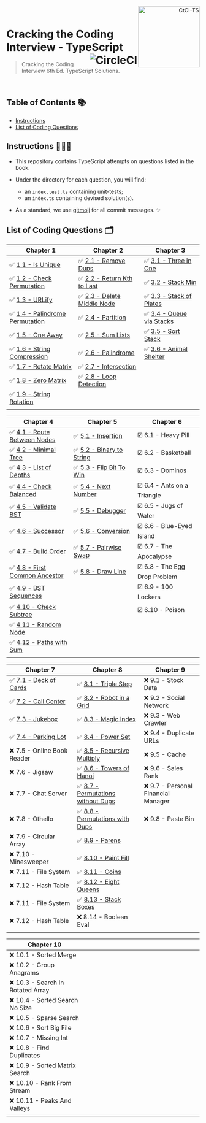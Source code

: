 <p align="right">
  <a href="https://www.amazon.co.uk/Cracking-Coding-Interview-6th-Programming/dp/0984782850">
    <img alt="CtCI-TS" title="CtCI-TS" src="https://images-na.ssl-images-amazon.com/images/I/51l5XzLln%2BL._SX348_BO1,204,203,200_.jpg" align="right" width="160" />
  </a>
  <br />
</p>

<h1>
  Cracking the Coding Interview - TypeScript
  <a href="https://circleci.com/gh/Braden1996/Cracking-the-Coding-Interview-TypeScript">
    <img alt="CircleCI" title="Cracking-the-Coding-Interview-TypeScript" src="https://img.shields.io/circleci/token/f20ee3721cd18cf083b7a981f74d71a5d2804c31/project/github/Braden1996/Cracking-the-Coding-Interview-TypeScript/master.svg?style=for-the-badge&logo=circleci&logoColor=f8f8f2&colorA=1C2431" align="right" />
  </a>
</h1>

> Cracking the Coding Interview 6th Ed. TypeScript Solutions.

<br />

## Table of Contents 📚

- [Instructions](#instructions-)
- [List of Coding Questions](#list-of-coding-questions-)

## Instructions 👨🏼‍💻

- This repository contains TypeScript attempts on questions listed in the book.

- Under the directory for each question, you will find:

  - an `index.test.ts` containing unit-tests;
  - an `index.ts` containing devised solution(s).

- As a standard, we use [gitmoji](https://gitmoji.carloscuesta.me/) for all commit messages. ✨

## List of Coding Questions 🗂

| Chapter 1                                                                                      | Chapter 2                                                                        | Chapter 3                                                                         |
| ---------------------------------------------------------------------------------------------- | -------------------------------------------------------------------------------- | --------------------------------------------------------------------------------- |
| ✅ [1.1 - Is Unique](src/chapter01_arrays-and-strings/1.1_is-unique)                           | ✅ [2.1 - Remove Dups](src/chapter02_linked-lists/2.1_remove-dups)               | ✅ [3.1 - Three in One](src/chapter03_stacks-and-queues/3.1_three-in-one)         |
| ✅ [1.2 - Check Permutation](src/chapter01_arrays-and-strings/1.2_check-permutation)           | ✅ [2.2 - Return Kth to Last](src/chapter02_linked-lists/2.2_return-kth-to-last) | ✅ [3.2 - Stack Min](src/chapter03_stacks-and-queues/3.2_stack-min)               |
| ✅ [1.3 - URLify](src/chapter01_arrays-and-strings/1.3_urlify)                                 | ✅ [2.3 - Delete Middle Node](src/chapter02_linked-lists/2.3_delete-middle-node) | ✅ [3.3 - Stack of Plates](src/chapter03_stacks-and-queues/3.3_stack-of-plates)   |
| ✅ [1.4 - Palindrome Permutation](src/chapter01_arrays-and-strings/1.4_palindrome_permutation) | ✅ [2.4 - Partition](src/chapter02_linked-lists/2.4_partition)                   | ✅ [3.4 - Queue via Stacks](src/chapter03_stacks-and-queues/3.4_queue-via-stacks) |
| ✅ [1.5 - One Away](src/chapter01_arrays-and-strings/1.5_one-away)                             | ✅ [2.5 - Sum Lists](src/chapter02_linked-lists/2.5_sum-lists)                   | ✅ [3.5 - Sort Stack](src/chapter03_stacks-and-queues/3.5_sort-stacks)            |
| ✅ [1.6 - String Compression](src/chapter01_arrays-and-strings/1.6_string-compression)         | ✅ [2.6 - Palindrome](src/chapter02_linked-lists/2.5_is-palindrome)              | ✅ [3.6 - Animal Shelter](src/chapter03_stacks-and-queues/3.6_animal_shelter)     |
| ✅ [1.7 - Rotate Matrix](src/chapter01_arrays-and-strings/1.7_rotate-matrix)                   | ✅ [2.7 - Intersection](src/chapter02_linked-lists/2.7_intersection)             |                                                                                   |
| ✅ [1.8 - Zero Matrix](src/chapter01_arrays-and-strings/1.8_zero-matrix)                       | ✅ [2.8 - Loop Detection](src/chapter02_linked-lists/2.8_loop-detection)         |                                                                                   |
| ✅ [1.9 - String Rotation](src/chapter01_arrays-and-strings/1.9_string-rotation)               |                                                                                  |                                                                                   |
| <img width="326" />                                                                            | <img width="326" />                                                              | <img width="326" />                                                               |

| Chapter 4                                                                                  | Chapter 5                                                                        | Chapter 6                     |
| ------------------------------------------------------------------------------------------ | -------------------------------------------------------------------------------- | ----------------------------- |
| ✅ [4.1 - Route Between Nodes](src/chapter04_trees-and-graphs/4.1_route-between-nodes)     | ✅ [5.1 - Insertion](src/chapter05_bit-manipulation/5.1_insertion)               | ☑️ 6.1 - Heavy Pill           |
| ✅ [4.2 - Minimal Tree](src/chapter04_trees-and-graphs/4.2_minimal-tree)                   | ✅ [5.2 - Binary to String](src/chapter05_bit-manipulation/5.2_binary-to-string) | ️️️️️☑️ 6.2 - Basketball      |
| ✅ [4.3 - List of Depths](src/chapter04_trees-and-graphs/4.3_list-of-depths)               | ✅ [5.3 - Flip Bit To Win](src/chapter05_bit-manipulation/5.3_flip-bit-to-win)   | ☑️ 6.3 - Dominos              |
| ✅ [4.4 - Check Balanced](src/chapter04_trees-and-graphs/4.4_check-balanced)               | ✅ [5.4 - Next Number](src/chapter05_bit-manipulation/5.4_next-number)           | ☑️ 6.4 - Ants on a Triangle   |
| ✅ [4.5 - Validate BST](src/chapter04_trees-and-graphs/4.5_validate-bst)                   | ✅ [5.5 - Debugger](src/chapter05_bit-manipulation/5.5_debugger)                 | ☑️ 6.5 - Jugs of Water        |
| ✅ [4.6 - Successor](src/chapter04_trees-and-graphs/4.6_successor)                         | ✅ [5.6 - Conversion](src/chapter05_bit-manipulation/5.6_conversion)             | ☑️ 6.6 - Blue-Eyed Island     |
| ✅ [4.7 - Build Order](src/chapter04_trees-and-graphs/4.7_build-order)                     | ✅ [5.7 - Pairwise Swap](src/chapter05_bit-manipulation/5.7_pairwise-swap)       | ☑️ 6.7 - The Apocalypse       |
| ✅ [4.8 - First Common Ancestor](src/chapter04_trees-and-graphs/4.8_first-common-ancestor) | ✅ [5.8 - Draw Line](src/chapter05_bit-manipulation/5.8_draw-line)               | ☑️ 6.8 - The Egg Drop Problem |
| ✅ [4.9 - BST Sequences](src/chapter04_trees-and-graphs/4.9_bst-sequences)                 |                                                                                  | ☑️ 6.9 - 100 Lockers          |
| ✅ [4.10 - Check Subtree](src/chapter04_trees-and-graphs/4.10_check-subtree)               |                                                                                  | ☑️ 6.10 - Poison              |
| ✅ [4.11 - Random Node](src/chapter04_trees-and-graphs/4.11_random-node)                   |                                                                                  |                               |
| ✅ [4.12 - Paths with Sum](src/chapter04_trees-and-graphs/4.12_paths-with-sum)             |                                                                                  |                               |
| <img width="326" />                                                                        | <img width="326" />                                                              | <img width="326" />           |

| Chapter 7                                                                        | Chapter 8                                                                                                           | Chapter 9                           |
| -------------------------------------------------------------------------------- | ------------------------------------------------------------------------------------------------------------------- | ----------------------------------- |
| ✅ [7.1 - Deck of Cards](src/chapter07_object-oriented-design/7.1_deck-of-cards) | ✅ [8.1 - Triple Step](src/chapter08_recursion-and-dynamic-programming/8.1_triple-step)                             | ❌ 9.1 - Stock Data                 |
| ✅ [7.2 - Call Center](src/chapter07_object-oriented-design/7.2_call-center)     | ✅ [8.2 - Robot in a Grid](src/chapter08_recursion-and-dynamic-programming/8.2_robot-in-a-grid)                     | ❌ 9.2 - Social Network             |
| ✅ [7.3 - Jukebox](src/chapter07_object-oriented-design/7.3_jukebox)             | ✅ [8.3 - Magic Index](src/chapter08_recursion-and-dynamic-programming/8.3_magic-index)                             | ❌ 9.3 - Web Crawler                |
| ✅ [7.4 - Parking Lot](src/chapter07_object-oriented-design/7.4_parking-lot)     | ✅ [8.4 - Power Set](src/chapter08_recursion-and-dynamic-programming/8.4_power-set)                                 | ❌ 9.4 - Duplicate URLs             |
| ❌ 7.5 - Online Book Reader                                                      | ✅ [8.5 - Recursive Multiply](src/chapter08_recursion-and-dynamic-programming/8.5_recursive-multiply)               | ❌ 9.5 - Cache                      |
| ❌ 7.6 - Jigsaw                                                                  | ✅ [8.6 - Towers of Hanoi](src/chapter08_recursion-and-dynamic-programming/8.6_towers-of-hanoi)                     | ❌ 9.6 - Sales Rank                 |
| ❌ 7.7 - Chat Server                                                             | ✅ [8.7 - Permutations without Dups](src/chapter08_recursion-and-dynamic-programming/8.7_permutations-without-dups) | ❌ 9.7 - Personal Financial Manager |
| ❌ 7.8 - Othello                                                                 | ✅ [8.8 - Permutations with Dups](src/chapter08_recursion-and-dynamic-programming/8.8_permutations-with-dups)       | ❌ 9.8 - Paste Bin                  |
| ❌ 7.9 - Circular Array                                                          | ✅ [8.9 - Parens](src/chapter08_recursion-and-dynamic-programming/8.9_parens)                                       |                                     |
| ❌ 7.10 - Minesweeper                                                            | ✅ [8.10 - Paint Fill](src/chapter08_recursion-and-dynamic-programming/8.10_paint-fill)                             |                                     |
| ❌ 7.11 - File System                                                            | ✅ [8.11 - Coins](src/chapter08_recursion-and-dynamic-programming/8.11_coins)                                       |                                     |
| ❌ 7.12 - Hash Table                                                             | ✅ [8.12 - Eight Queens](src/chapter08_recursion-and-dynamic-programming/8.12_eight-queens)                         |                                     |
| ❌ 7.11 - File System                                                            | ✅ [8.13 - Stack Boxes](src/chapter08_recursion-and-dynamic-programming/8.13_stack-of-boxes)                        |                                     |
| ❌ 7.12 - Hash Table                                                             | ❌ 8.14 - Boolean Eval                                                                                              |                                     |
| <img width="326" />                                                              | <img width="326" />                                                                                                 | <img width="326" />                 |

| Chapter 10                        |                     |                     |
| --------------------------------- | ------------------- | ------------------- |
| ❌ 10.1 - Sorted Merge            |
| ❌ 10.2 - Group Anagrams          |
| ❌ 10.3 - Search In Rotated Array |
| ❌ 10.4 - Sorted Search No Size   |
| ❌ 10.5 - Sparse Search           |
| ❌ 10.6 - Sort Big File           |
| ❌ 10.7 - Missing Int             |
| ❌ 10.8 - Find Duplicates         |
| ❌ 10.9 - Sorted Matrix Search    |
| ❌ 10.10 - Rank From Stream       |
| ❌ 10.11 - Peaks And Valleys      |
| <img width="326" />               | <img width="326" /> | <img width="326" /> |
